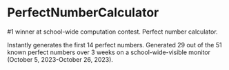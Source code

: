 # PerfectNumberCalculator
#1 winner at school-wide computation contest. Perfect number calculator.

Instantly generates the first 14 perfect numbers. Generated 29 out of the 51 known perfect numbers over 3 weeks on a school-wide-visible monitor (October 5, 2023-October 26, 2023).
